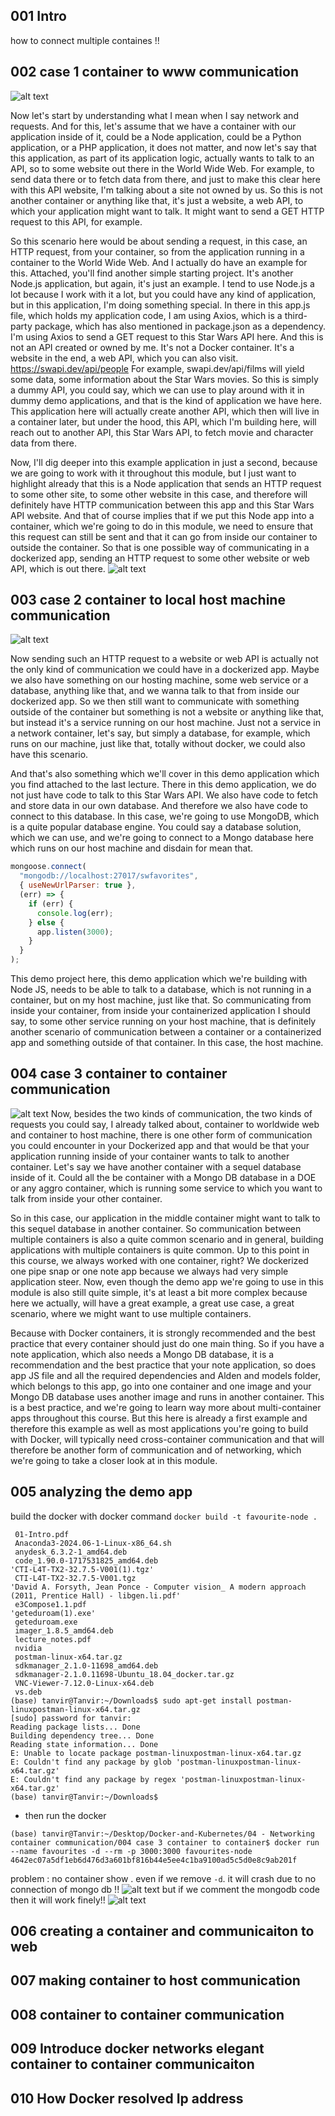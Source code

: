 ## 001 Intro

how to connect multiple containes !!

## 002 case 1 container to www communication

![alt text](image.png)

Now let's start by understanding what I mean when I say network and requests. And for this, let's assume that we have a container with our application inside of it, could be a Node application, could be a Python application, or a PHP application, it does not matter, and now let's say that this application, as part of its application logic, actually wants to talk to an API, so to some website out there in the World Wide Web. For example, to send data there or to fetch data from there, and just to make this clear here with this API website, I'm talking about a site not owned by us. So this is not another container or anything like that, it's just a website, a web API, to which your application might want to talk. It might want to send a GET HTTP request to this API, for example.

So this scenario here would be about sending a request, in this case, an HTTP request, from your container, so from the application running in a container to the World Wide Web. And I actually do have an example for this. Attached, you'll find another simple starting project. It's another Node.js application, but again, it's just an example. I tend to use Node.js a lot because I work with it a lot, but you could have any kind of application, but in this application, I'm doing something special. In there in this app.js file, which holds my application code, I am using Axios, which is a third-party package, which has also mentioned in package.json as a dependency. I'm using Axios to send a GET request to this Star Wars API here. And this is not an API created or owned by me. It's not a Docker container. It's a website in the end, a web API, which you can also visit.
https://swapi.dev/api/people
For example, swapi.dev/api/films will yield some data, some information about the Star Wars movies. So this is simply a dummy API, you could say, which we can use to play around with it in dummy demo applications, and that is the kind of application we have here. This application here will actually create another API, which then will live in a container later, but under the hood, this API, which I'm building here, will reach out to another API, this Star Wars API, to fetch movie and character data from there.

Now, I'll dig deeper into this example application in just a second, because we are going to work with it throughout this module, but I just want to highlight already that this is a Node application that sends an HTTP request to some other site, to some other website in this case, and therefore will definitely have HTTP communication between this app and this Star Wars API website. And that of course implies that if we put this Node app into a container, which we're going to do in this module, we need to ensure that this request can still be sent and that it can go from inside our container to outside the container. So that is one possible way of communicating in a dockerized app, sending an HTTP request to some other website or web API, which is out there.
![alt text](image-1.png)

## 003 case 2 container to local host machine communication

![alt text](image-2.png)

Now sending such an HTTP request to a website or web API is actually not the only kind of communication we could have in a dockerized app. Maybe we also have something on our hosting machine, some web service or a database, anything like that, and we wanna talk to that from inside our dockerized app. So we then still want to communicate with something outside of the container but something is not a website or anything like that, but instead it's a service running on our host machine. Just not a service in a network container, let's say, but simply a database, for example, which runs on our machine, just like that, totally without docker, we could also have this scenario.

And that's also something which we'll cover in this demo application which you find attached to the last lecture. There in this demo application, we do not just have code to talk to this Star Wars API. We also have code to fetch and store data in our own database. And therefore we also have code to connect to this database. In this case, we're going to use MongoDB, which is a quite popular database engine. You could say a database solution, which we can use, and we're going to connect to a Mongo database here which runs on our host machine and disdain for mean that.

```js
mongoose.connect(
  "mongodb://localhost:27017/swfavorites",
  { useNewUrlParser: true },
  (err) => {
    if (err) {
      console.log(err);
    } else {
      app.listen(3000);
    }
  }
);
```

This demo project here, this demo application which we're building with Node JS, needs to be able to talk to a database, which is not running in a container, but on my host machine, just like that. So communicating from inside your container, from inside your containerized application I should say, to some other service running on your host machine, that is definitely another scenario of communication between a container or a containerized app and something outside of that container. In this case, the host machine.

## 004 case 3 container to container communication

![alt text](image-3.png)
Now, besides the two kinds of communication, the two kinds of requests you could say, I already talked about, container to worldwide web and container to host machine, there is one other form of communication you could encounter in your Dockerized app and that would be that your application running inside of your container wants to talk to another container. Let's say we have another container with a sequel database inside of it. Could all the be container with a Mongo DB database in a DOE or any aggro container, which is running some service to which you want to talk from inside your other container.

So in this case, our application in the middle container might want to talk to this sequel database in another container. So communication between multiple containers is also a quite common scenario and in general, building applications with multiple containers is quite common. Up to this point in this course, we always worked with one container, right? We dockerized one pipe snap or one note app because we always had very simple application steer. Now, even though the demo app we're going to use in this module is also still quite simple, it's at least a bit more complex because here we actually, will have a great example, a great use case, a great scenario, where we might want to use multiple containers.

Because with Docker containers, it is strongly recommended and the best practice that every container should just do one main thing. So if you have a note application, which also needs a Mongo DB database, it is a recommendation and the best practice that your note application, so does app JS file and all the required dependencies and Alden and models folder, which belongs to this app, go into one container and one image and your Mongo DB database uses another image and runs in another container. This is a best practice, and we're going to learn way more about multi-container apps throughout this course. But this here is already a first example and therefore this example as well as most applications you're going to build with Docker, will typically need cross-container communication and that will therefore be another form of communication and of networking, which we're going to take a closer look at in this module.

## 005 analyzing the demo app

build the docker with docker command
`docker build -t favourite-node .`

```shell
 01-Intro.pdf
 Anaconda3-2024.06-1-Linux-x86_64.sh
 anydesk_6.3.2-1_amd64.deb
 code_1.90.0-1717531825_amd64.deb
'CTI-L4T-TX2-32.7.5-V001(1).tgz'
 CTI-L4T-TX2-32.7.5-V001.tgz
'David A. Forsyth, Jean Ponce - Computer vision_ A modern approach (2011, Prentice Hall) - libgen.li.pdf'
 e3Compose1.1.pdf
'geteduroam(1).exe'
 geteduroam.exe
 imager_1.8.5_amd64.deb
 lecture_notes.pdf
 nvidia
 postman-linux-x64.tar.gz
 sdkmanager_2.1.0-11698_amd64.deb
 sdkmanager-2.1.0.11698-Ubuntu_18.04_docker.tar.gz
 VNC-Viewer-7.12.0-Linux-x64.deb
 vs.deb
(base) tanvir@Tanvir:~/Downloads$ sudo apt-get install postman-linuxpostman-linux-x64.tar.gz
[sudo] password for tanvir:
Reading package lists... Done
Building dependency tree... Done
Reading state information... Done
E: Unable to locate package postman-linuxpostman-linux-x64.tar.gz
E: Couldn't find any package by glob 'postman-linuxpostman-linux-x64.tar.gz'
E: Couldn't find any package by regex 'postman-linuxpostman-linux-x64.tar.gz'
(base) tanvir@Tanvir:~/Downloads$

```

- then run the docker

```shell
(base) tanvir@Tanvir:~/Desktop/Docker-and-Kubernetes/04 - Networking container communication/004 case 3 container to container$ docker run --name favourites -d --rm -p 3000:3000 favourites-node
4642ec07a5df1eb6d476d3a601bf816b44e5ee4c1ba9100ad5c5d0e8c9ab201f
```

problem : no container show . even if we remove `-d`. it will crash due to no connection of mongo db !!
![alt text](image-4.png)
but if we comment the mongodb code then it will work finely!!
![alt text](image-5.png)

## 006 creating a container and communicaiton to web

## 007 making container to host communication

## 008 container to container communication

## 009 Introduce docker networks elegant container to container communicaiton

## 010 How Docker resolved Ip address
